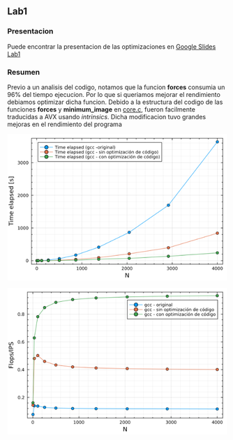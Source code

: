 ## Lab1

### Presentacion 

Puede encontrar la presentacion de las optimizaciones en [Google Slides Lab1](https://docs.google.com/presentation/d/1jwmwyytPebCFd45pzFj3KYWZ93sEZNNsB7zGjPXYmAQ/edit?usp=sharing)

### Resumen

Previo a un analisis del codigo, notamos que la funcion **forces** consumia un 96% del tiempo ejecucion. Por lo que si queriamos mejorar el rendimiento debiamos optimizar dicha funcion. 
Debido a la estructura del codigo de las funciones  **forces** y **minimum_image** en [core.c](core.c), fueron facilmente traducidas a AVX usando *intrinsics*.
Dicha modificacion tuvo grandes mejoras en el rendimiento del programa 

![time elapsed](time-elapsed.png)

![flops ips](flops-ips.png)